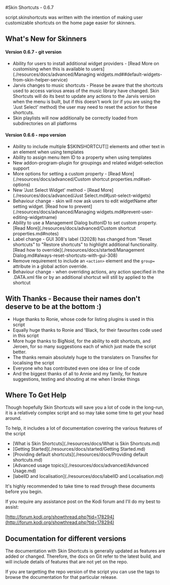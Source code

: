 #Skin Shortcuts - 0.6.7

script.skinshortcuts was written with the intention of making user customizable shortcuts on the home page easier for skinners.


## What's New for Skinners

#### Version 0.6.7 - git version

- Ability for users to install additional widget providers - [Read More on customising when this is available to users](./resources/docs/advanced/Managing widgets.md##default-widgets-from-skin-helper-service)
- Jarvis changes to music shortcuts - Please be aware that the shortcuts used to access various areas of the music library have changed. Skin Shortcuts will do its best to update any actions to the Jarvis version when the menu is built, but if this doesn't work (or if you are using the 'Just Select' method) the user may need to reset the action for these shortcuts.
- Skin playlists will now additionally be correctly loaded from subdirectories on all platforms

#### Version 0.6.6 - repo version

- Ability to include multiple $SKINSHORTCUT[] elements and other text in an element when using templates
- Ability to assign menu item ID to a property when using templates
- New <content>addon-program-plugin</content> for groupings and related widget-selection support
- More options for setting a custom property - [Read More](./resources/docs/advanced/Custom shortcut properties.md#set-options)
- New 'Just Select Widget' method - [Read More](./resources/docs/advanced/Just Select.md#just-select-widgets)
- Behaviour change - skin will now ask users to edit widgetName after setting widget. [Read how to prevent](./resources/docs/advanced/Managing widgets.md#prevent-user-editing-widgetname)
- Ability to use a Management Dialog buttonID to set custom property. [Read More](./resources/docs/advanced/Custom shortcut properties.md#notes)
- Label change - GUI 308's label (32028) has changed from "Reset shortcuts" to "Restore shortcuts" to highlight additional functionality. [Read how to override](./resources/docs/started/Management Dialog.md#always-reset-shortcuts-with-gui-308)
- Remove requirement to include an `<action>` element and the `group=` attribute in a global action override.
- Behaviour change - when overriding actions, any action specified in the .DATA.xml file or by an additional shortcut will still by applied to the shortcut 
 
## With Thanks - Because their names don't deserve to be at the bottom :)

- Huge thanks to Ronie, whose code for listing plugins is used in this script
- Equally huge thanks to Ronie and 'Black, for their favourites code used in this script
- More huge thanks to BigNoid, for the ability to edit shortcuts, and Jeroen, for so many suggestions each of which just made the script better.
- The thanks remain absolutely huge to the translaters on Transifex for localising the script
- Everyone who has contributed even one idea or line of code
- And the biggest thanks of all to Annie and my family, for feature suggestions, testing and shouting at me when I broke things

## Where To Get Help

Though hopefully Skin Shortcuts will save you a lot of code in the long-run, it is a relatively complex script and so may take some time to get your head around.

To help, it includes a lot of documentation covering the various features of the script

* [What is Skin Shortcuts](./resources/docs/What is Skin Shortcuts.md)
* [Getting Started](./resources/docs/started/Getting Started.md)
* [Providing default shortcuts](./resources/docs/Providing default shortcuts.md)
* [Advanced usage topics](./resources/docs/advanced/Advanced Usage.md)
* [labelID and localisation](./resources/docs/labelID and Localisation.md)

It's highly recommended to take time to read through these documents before you begin.

If you require any assistance post on the Kodi forum and I'll do my best to assist:

[http://forum.kodi.org/showthread.php?tid=178294](http://forum.kodi.org/showthread.php?tid=178294)

## Documentation for different versions

The documentation with Skin Shortcuts is generally updated as features are added or changed. Therefore, the docs on Git refer to the latest build, and will include details of features that are not yet on the repo.

If you are targetting the repo version of the script you can use the tags to browse the documentation for that particular release.
